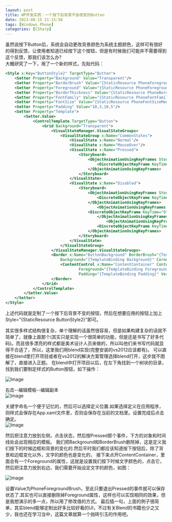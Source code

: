 ```yaml
---
layout: post
title: WP开发实例：一个按下后背景不会改变的Button
date: 2013-08-15 21:15:58
tags: [Windows Phone]
categories: [CSharp]
---
```


虽然说按下Button后，系统会自动更改背景颜色为系统主题颜色，这样可有很好的得到反馈，让使用者知道已经按下这个按钮，但是有时候我们可能并不需要得到这个反馈，那我们该怎么办?  
大概研究了一下，用了一个新的样式，先贴代码：
```xml
<Style x:Key="ButtonStyle2" TargetType="Button">
    <Setter Property="Background" Value="Transparent"/>
    <Setter Property="BorderBrush" Value="{StaticResource PhoneForegroundBrush}"/>
    <Setter Property="Foreground" Value="{StaticResource PhoneForegroundBrush}"/>
    <Setter Property="BorderThickness" Value="{StaticResource PhoneBorderThickness}"/>
    <Setter Property="FontFamily" Value="{StaticResource PhoneFontFamilySemiBold}"/>
    <Setter Property="FontSize" Value="{StaticResource PhoneFontSizeMediumLarge}"/>
    <Setter Property="Padding" Value="10,3,10,5"/>
    <Setter Property="Template">
        <Setter.Value>
            <ControlTemplate TargetType="Button">
                <Grid Background="Transparent">
                    <VisualStateManager.VisualStateGroups>
                        <VisualStateGroup x:Name="CommonStates">
                            <VisualState x:Name="Normal"/>
                            <VisualState x:Name="MouseOver"/>
                            <VisualState x:Name="Pressed">
                                <Storyboard>
                                    <ObjectAnimationUsingKeyFrames Storyboard.TargetProperty="Foreground" Storyboard.TargetName="ContentContainer">
                                        <DiscreteObjectKeyFrame KeyTime="0" Value="{StaticResource PhoneForegroundBrush}"/>
                                    </ObjectAnimationUsingKeyFrames>
                                </Storyboard>
                            </VisualState>
                            <VisualState x:Name="Disabled">
                                <Storyboard>
                                    <ObjectAnimationUsingKeyFrames Storyboard.TargetProperty="Foreground" Storyboard.TargetName="ContentContainer">
                                        <DiscreteObjectKeyFrame KeyTime="0" Value="{StaticResource PhoneDisabledBrush}"/>
                                    </ObjectAnimationUsingKeyFrames>
                                        <ObjectAnimationUsingKeyFrames Storyboard.TargetProperty="BorderBrush" Storyboard.TargetName="ButtonBackground">
                                    <DiscreteObjectKeyFrame KeyTime="0" Value="{StaticResource PhoneDisabledBrush}"/>
                                        </ObjectAnimationUsingKeyFrames>
                                            <ObjectAnimationUsingKeyFrames Storyboard.TargetProperty="Background" Storyboard.TargetName="ButtonBackground">
                                        <DiscreteObjectKeyFrame KeyTime="0" Value="Transparent"/>
                                    </ObjectAnimationUsingKeyFrames>
                                </Storyboard>
                            </VisualState>
                        </VisualStateGroup>
                    </VisualStateManager.VisualStateGroups>
                    <Border x:Name="ButtonBackground" BorderBrush="{TemplateBinding BorderBrush}" BorderThickness="{TemplateBinding BorderThickness}" 
                        Background="{TemplateBinding Background}" CornerRadius="0" Margin="{StaticResource PhoneTouchTargetOverhang}">
                        <ContentControl x:Name="ContentContainer" ContentTemplate="{TemplateBinding ContentTemplate}" Content="{TemplateBinding Content}" 
                                Foreground="{TemplateBinding Foreground}" HorizontalContentAlignment="{TemplateBinding HorizontalContentAlignment}" 
                                Padding="{TemplateBinding Padding}" VerticalContentAlignment="{TemplateBinding VerticalContentAlignment}"/>
                    </Border>
                </Grid>
            </ControlTemplate>
        </Setter.Value>
    </Setter>
</Style>
```    
上述代码就是定制了一个按下后背景不变的按钮，然后在想要应用的按钮上加上Style="{StaticResource ButtonStyle2}"即可。

其实很多样式结构很复杂，单个理解的话虽然很容易，但是如果构建复杂的话就不简单了，就像上面那个(其实只是实现一个很简单的功能，但是还是书写了好多代码)。而且很多漂亮的样式都是美术设计人员来做的，所以叫他们来书写代码就显得不合适了，所以，这里我们用blend实现(完整安装的vs2012应该都有)。
可以直接在blend里打开项目或者在vs2012的解决方案管理选择blend打开，这步就不图解了，直接进入正题。
在blend中打开项目以后，在左下角找到一个树状的目录，找到我们要制定样式的Button按钮，如下操作：

![Image](/images/2013-08-15-WP%E4%B8%8D%E5%8F%98Button-01.jpg)

右击--编辑模板--编辑副本  
![Image](/images/2013-08-15-WP%E4%B8%8D%E5%8F%98Button-02.jpg)

关键字命名一个便于记忆的，然后可以选择定义位置.如果选择定义在应用程序，则样式会保存在App.xaml文件里，否则会保存在当前的文档里。设置完成后点击确定。  
![Image](/images/2013-08-15-WP%E4%B8%8D%E5%8F%98Button-03.jpg)

然后把注意力放到左侧，点击状态，然后按Pressed那个事件，下方的对象和时间线处会出现相应的模板。
我们把Background和BorderBrush删除掉，这是定义我们按下的时候边框和背景的变化的.然后平时我们都应该知道按下按钮后，除了背景和边框变化以外，文字的颜色也是变化的，
接下来点开ContentContainer，里面会有一个Foreground的属性，这就是设置我们按下时候文字颜色的，点击它，然后把注意力放到右边，我们需要开始设定文字的颜色，如图：

![Image](/images/2013-08-15-WP%E4%B8%8D%E5%8F%98Button-04.jpg)

设置Value为PhoneForegroundBrush，至此只要退出Pressed的事件就可以保存状态了.其实也可以直接删除掉Foreground属性，这样也可以实现相同的效果，但是我想演示的多一点，所以用了修改值的方式。
最后插一句，上面的例子很简单，其实blend能够定制出好多比较好看的UI，不过有关Blend的书籍也少之又少，我也还在学习当中，这篇文章就算一个抛砖引玉的作用吧。
